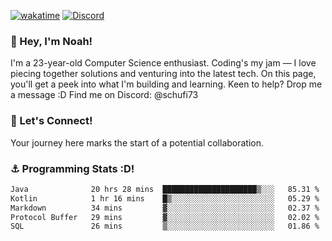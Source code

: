 [![wakatime](https://wakatime.com/badge/user/018b5c7c-fde2-4105-aa96-f5c758abb0a2.svg)](https://wakatime.com/@018b5c7c-fde2-4105-aa96-f5c758abb0a2)
[![Discord](https://img.shields.io/badge/Discord-5865F2?style=flat&logo=discord&logoColor=white)](https://discord.gg/eAW8AGXaGu)



### 👋 Hey, I'm Noah!
I'm a 23-year-old Computer Science enthusiast. Coding's my jam — I love piecing together solutions and venturing into the latest tech. On this page, you'll get a peek into what I'm building and learning. Keen to help? Drop me a message :D 
Find me on Discord: @schufi73

### 🤝 Let's Connect!
Your journey here marks the start of a potential collaboration.

### ⚓ Programming Stats :D!
<!--START_SECTION:waka-->

```txt
Java              20 hrs 28 mins  █████████████████████▒░░░   85.31 %
Kotlin            1 hr 16 mins    █▒░░░░░░░░░░░░░░░░░░░░░░░   05.29 %
Markdown          34 mins         ▓░░░░░░░░░░░░░░░░░░░░░░░░   02.37 %
Protocol Buffer   29 mins         ▓░░░░░░░░░░░░░░░░░░░░░░░░   02.02 %
SQL               26 mins         ▒░░░░░░░░░░░░░░░░░░░░░░░░   01.86 %
```

<!--END_SECTION:waka-->
